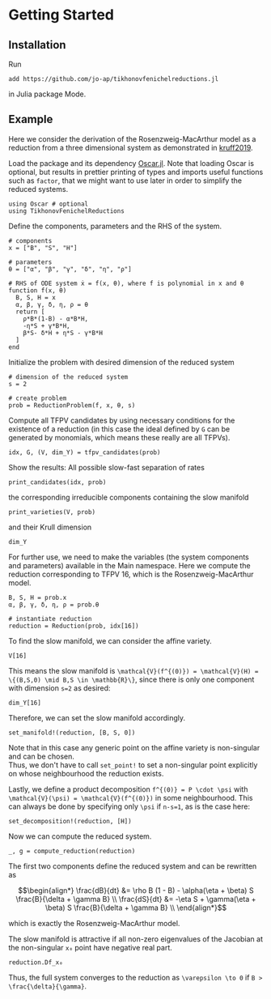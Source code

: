 # Getting Started

## Installation
Run
~~~
add https://github.com/jo-ap/tikhonovfenichelreductions.jl
~~~
in Julia package Mode.

## Example
Here we consider the derivation of the Rosenzweig-MacArthur model as a
reduction from a three dimensional system as demonstrated in
[kruff2019](@cite). 

Load the package and its dependency [Oscar.jl](https://www.oscar-system.org/). 
Note that loading Oscar is optional, but results in prettier printing of
types and imports useful functions such as `factor`, that we might want to use
later in order to simplify the reduced systems.
```@example 1
using Oscar # optional
using TikhonovFenichelReductions
```
Define the components, parameters and the RHS of the system. 
```@example 1
# components
x = ["B", "S", "H"]

# parameters
θ = ["α", "β", "γ", "δ", "η", "ρ"]

# RHS of ODE system ẋ = f(x, θ), where f is polynomial in x and θ
function f(x, θ)
  B, S, H = x
  α, β, γ, δ, η, ρ = θ
  return [
    ρ*B*(1-B) - α*B*H,
    -η*S + γ*B*H,
    β*S- δ*H + η*S - γ*B*H
  ]
end
```

Initialize the problem with desired dimension of the reduced system
```@example 1
# dimension of the reduced system
s = 2

# create problem
prob = ReductionProblem(f, x, θ, s)
```
Compute all TFPV candidates by using necessary conditions for the existence of
a reduction (in this case the ideal defined by `G` can be generated by
monomials, which means these really are all TFPVs). 
```@example 1
idx, G, (V, dim_Y) = tfpv_candidates(prob)
```

Show the results: All possible slow-fast separation of rates
```@example 1
print_candidates(idx, prob)
```
the corresponding irreducible components containing the slow manifold
```@example 1
print_varieties(V, prob)
```
and their Krull dimension
```@example 1
dim_Y
```

For further use, we need to make the variables (the system components and
parameters) available in the Main namespace.
Here we compute the reduction corresponding to TFPV 16, which is the 
Rosenzweig-MacArthur model.
```@example 1
B, S, H = prob.x
α, β, γ, δ, η, ρ = prob.θ

# instantiate reduction 
reduction = Reduction(prob, idx[16])
```

To find the slow manifold, we can consider the affine variety.
```@example 1
V[16]
```
This means the slow manifold is 
``\mathcal{V}(f^{(0)}) = \mathcal{V}(H) = \{(B,S,0) \mid B,S \in \mathbb{R}\}``,
since there is only one component with dimension ``s=2`` as desired:
```@example 1
dim_Y[16] 
```
Therefore, we can set the slow manifold accordingly.
```@example 1
set_manifold!(reduction, [B, S, 0])
```

Note that in this case any generic point on the affine variety is non-singular
and can be chosen.  
Thus, we don't have to call `set_point!` to set a non-singular point explicitly
on whose neighbourhood the reduction exists. 

Lastly, we define a product decomposition ``f^{(0)} = P \cdot \psi`` with 
``\mathcal{V}(\psi) = \mathcal{V}(f^{(0)})`` in some neighbourhood. 
This can always be done by specifying only ``\psi`` if ``n-s=1``, as is the case
here:
```@example 1
set_decomposition!(reduction, [H])
```
Now we can compute the reduced system.
```@example 1
_, g = compute_reduction(reduction)
```
The first two components define the reduced system and can be rewritten as 
```math
\begin{align*}
\frac{dB}{dt} &= \rho B (1 - B) - \alpha(\eta + \beta) S \frac{B}{\delta + \gamma B} \\
\frac{dS}{dt} &= -\eta S + \gamma(\eta + \beta) S \frac{B}{\delta + \gamma B} \\
\end{align*}
```
which is exactly the Rosenzweig-MacArthur model.

The slow manifold is attractive if all non-zero eigenvalues of the Jacobian at
the non-singular `x₀` point have negative real part. 
```@example 1 
reduction.Df_x₀
```
Thus, the full system converges to the reduction as ``\varepsilon \to 0`` if 
``B > \frac{\delta}{\gamma}``. 

